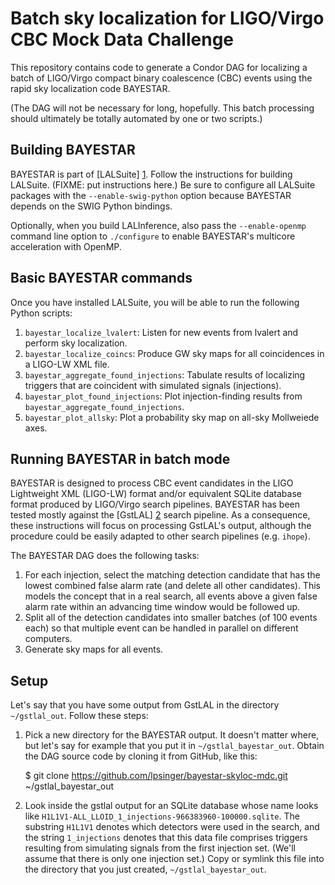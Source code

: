 Batch sky localization for LIGO/Virgo CBC Mock Data Challenge
=============================================================

This repository contains code to generate a Condor DAG for localizing a
batch of LIGO/Virgo compact binary coalescence (CBC) events using the
rapid sky localization code BAYESTAR.

(The DAG will not be necessary for long, hopefully. This batch processing
should ultimately be totally automated by one or two scripts.)

Building BAYESTAR
-----------------

BAYESTAR is part of [LALSuite] [1]. Follow the instructions for building
LALSuite. (FIXME: put instructions here.) Be sure to configure all
LALSuite packages with the `--enable-swig-python` option because BAYESTAR
depends on the SWIG Python bindings.

Optionally, when you build LALInference, also pass the `--enable-openmp`
command line option to `./configure` to enable BAYESTAR's multicore
acceleration with OpenMP.

Basic BAYESTAR commands
-----------------------

Once you have installed LALSuite, you will be able to run the following Python scripts:

1. `bayestar_localize_lvalert`:
   Listen for new events from lvalert and perform sky localization.
2. `bayestar_localize_coincs`:
   Produce GW sky maps for all coincidences in a LIGO-LW XML file.
3. `bayestar_aggregate_found_injections`:
   Tabulate results of localizing triggers that are coincident with
   simulated signals (injections).
4. `bayestar_plot_found_injections`:
   Plot injection-finding results from
   `bayestar_aggregate_found_injections`.
5. `bayestar_plot_allsky`:
   Plot a probability sky map on all-sky Mollweiede axes.

Running BAYESTAR in batch mode
------------------------------

BAYESTAR is designed to process CBC event candidates in the LIGO
Lightweight XML (LIGO-LW) format and/or equivalent SQLite database format
produced by LIGO/Virgo search pipelines. BAYESTAR has been tested mostly
against the [GstLAL] [2] search pipeline. As a consequence, these
instructions will focus on processing GstLAL's output, although the
procedure could be easily adapted to other search pipelines (e.g. `ihope`).

The BAYESTAR DAG does the following tasks:

1. For each injection, select the matching detection candidate that has
   the lowest combined false alarm rate (and delete all other candidates).
   This models the concept that in a real search, all events above a given
   false alarm rate within an advancing time window would be followed up.
2. Split all of the detection candidates into smaller batches (of 100
   events each) so that multiple event can be handled in parallel on
   different computers.
3. Generate sky maps for all events.

Setup
-----

Let's say that you have some output from GstLAL in the directory `~/gstlal_out`. Follow these steps:

1. Pick a new directory for the BAYESTAR output. It doesn't matter where,
   but let's say for example that you put it in `~/gstlal_bayestar_out`.
   Obtain the DAG source code by cloning it from GitHub, like this:

    $ git clone https://github.com/lpsinger/bayestar-skyloc-mdc.git ~/gstlal_bayestar_out
2. Look inside the gstlal output for an SQLite database whose name looks
   like `H1L1V1-ALL_LLOID_1_injections-966383960-100000.sqlite`. The
   substring `H1L1V1` denotes which detectors were used in the search, and
   the string `1_injections` denotes that this data file comprises
   triggers resulting from simulating signals from the first injection
   set. (We'll assume that there is only one injection set.) Copy or
   symlink this file into the directory that you just created,
   `~/gstlal_bayestar_out`.

[1]: https://www.lsc-group.phys.uwm.edu/daswg/projects/lalsuite.html
[2]: https://www.lsc-group.phys.uwm.edu/daswg/projects/gstlal.html
